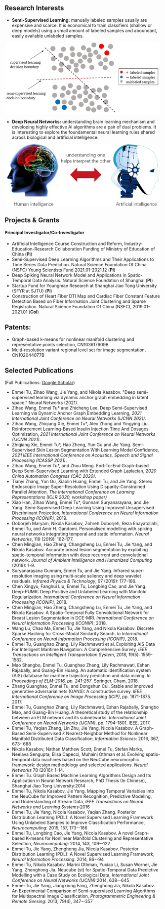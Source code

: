 ## Research Interests

* **Semi-Supervised Learning:** manually labeled samples usually are expensive and scarce.  It is economical to train classifiers (shallow or deep models) using a small amount of labeled samples and aboundant, easily available unlabeled samples.

<div style="text-align:center"><img src="ssl7.png" alt="Markdown Monster icon" align="center" width="500" /></div>

* **Deep Neural Networks:** understanding brain learning mechanism and developing highly effective AI algorithms are a pair of dual problems. It is interesting to explore the foundamental neural learning rules shared across biological and artificial intelligence.

<div style="text-align:center"><img src="biai4.jpg" alt="Markdown Monster icon" align="center" width="500"/></div> 
 

## Projects & Grants

#### Principal Investigator/Co-Investigator
 * Artificial Intelligence Course Construction and Reform, Industry-Education-Research Collaboration Funding of Ministry of Education of China (**PI**)
 * Semi-Supervised Deep Learning Algorithms and Their Applications to Time Series Data Prediction. Natural Science Foundation Of China (NSFC) Young Scientists Fund 2021.01-2021.12 (**PI**)
 * Deep Spiking Neural Network Model and Applications in Spatio-Temporal Data Analysis. Natural Science Foundation of Shanghai (**PI**)
 * Startup Fund for Youngman Research at Shanghai Jiao Tong University (SFYR at SJTU) (**PI**)
 * Construction of Heart Fiber DTI Map and Cardiac Fiber Constant Feature Detection Based on Fiber Information Joint Clustering and Sparse Registration. Natural Science Foundation Of China (NSFC), 2019.01-2021.01 (**CoI**)

## Patents:
*  Graph-based k-means for nonlinear manifold clustering and representative points selection, CN103617609B
*  Multi-resolution variant regional level set for image segmentation,  CN102044077B


## Selected Publications 
(Full Publications: [Google Scholar](https://scholar.google.com.sg/citations?user=TDg-0cQAAAAJ&hl=en))

* Enmei Tu, Zihao Wang, Jie Yang, and Nikola Kasabov. "Deep semi-supervised learning via dynamic anchor graph embedding in latent space." Neural Networks (2021).
* Zihao Wang, Enmei Tu* and Zhicheng Lee. Deep Semi-Supervised Learning via Dynamic Anchor Graph Embedding Learning, _2021 International Joint Conference on Neural Networks (IJCNN 2021)_.
* Zihao Wang, Zhiqiang Xie, Enmei Tu*, Alex Zhong and Yingying Liu. Reinforcement Learning-Based Insulin Injection Time And Dosages Optimization, _2021 International Joint Conference on Neural Networks (IJCNN 2021)_.
* Zhiqiang Xie, Enmei Tu*, Hao Zheng, Yun Gu and Jie Yang. Semi-Supervised Skin Lesion Segmentation With Learning Model Confidence, _2021 IEEE International Conference on Acoustics, Speech and Signal Processing (ICASSP 2021)_.
* Zihao Wang, Enmei Tu*, and Zhou Meng. End-To-End Graph-based Deep Semi-Supervised Learning with Extended Graph Laplacian, _2020 China Automation Congress (CAC 2020)_.
* Tianyi Zhang, Yun Gu, Xiaolin Huang, Enmei Tu, and Jie Yang. Stereo Endoscopic Image Super-Resolution Using Disparity-Constrained Parallel Attention, _The International Conference on Learning Representations (ICLR 2020, workshop paper)_
* Xiao Han, Zihao Wang, Enmei Tu*, Gunnam Suryanarayana, and Jie Yang. Semi-Supervised Deep Learning Using Improved Unsupervised Discriminant Projection, _International Conference on Neural Information Processing (ICONIP)_, 2019.
* Doborjeh Maryam, Nikola Kasabov, Zohreh Doborjeh, Reza Enayatollahi, Enmei Tu, and Amir H. Gandomi. Personalised modelling with spiking neural networks integrating temporal and static information. _Neural Networks_, 119 (2019): 162-177.
* Chen Mingjian, Hao Zheng, Changsheng Lu, Enmei Tu, Jie Yang, and Nikola Kasabov. Accurate breast lesion segmentation by exploiting spatio-temporal information with deep recurrent and convolutional network. _Journal of Ambient Intelligence and Humanized Computing_ (2019): 1-9.
* Suryanarayana Gunnam, Enmei Tu, and Jie Yang. Infrared super-resolution imaging using multi-scale saliency and deep wavelet residuals. _Infrared Physics & Technology_, 97 (2019): 177-186.
* Chen Xingyu, Fanghui Liu, Enmei Tu, Longbing Cao, and Jie Yang. Deep-PUMR: Deep Positive and Unlabeled Learning with Manifold Regularization. _International Conference on Neural Information Processing (ICONIP)_, 2018.
* Chen Mingjian, Hao Zheng, Changsheng Lu, Enmei Tu, Jie Yang, and Nikola Kasabov. A Spatio-Temporal Fully Convolutional Network for Breast Lesion Segmentation in DCE-MRI. _International Conference on Neural Information Processing (ICONIP)_, 2018.
* Wang Lu, Chao Ma, Enmei Tu, Jie Yang, and Nikola Kasabov. Discrete Sparse Hashing for Cross-Modal Similarity Search. _In International Conference on Neural Information Processing (ICONIP)_, 2018.
* Enmei Tu, Guanghao Zhang, Lily Rachmawati et al. Exploiting AIS Data For Intelligent Maritime Navigation: A Comprehensive Survey, _IEEE Transactions on Intelligent Transportation System_, 2018, 19(5): 1559-1582.
* Mao Shangbo, Enmei Tu, Guanghao Zhang, Lily Rachmawati, Eshan Rajabally, and Guang-Bin Huang. An automatic identification system (AIS) database for maritime trajectory prediction and data mining. _In Proceedings of ELM-2016, pp. 241-257_. Springer, Cham, 2018.
* Zhang Guanghao, Enmei Tu, and Dongshun Cui. Stable and improved generative adversarial nets (GANS): A constructive survey.  _IEEE International Conference on Image Processing (ICIP)_, pp. 1871-1875. 2017.
* Enmei Tu, Guanghao Zhang, Lily Rachmawati, Eshan Rajabally, Shangbo Mao, and Guang-Bin Huang. A theoretical study of the relationship between an ELM network and its subnetworks. _International Joint Conference on Neural Networks (IJCNN)_, pp. 1794-1801. IEEE, 2017.
* Enmei Tu, Yaqian Zhang, Lin Zhu, Jie Yang, Nicola Kasabov. A Graph-Based Semi-Supervised $k$ Nearest-Neighbor Method for Nonlinear Manifold Distributed Data Classification, _Information Scieces_: 2016, 367, 673- 688
* Nikola Kasabov, Nathan Matthew Scott, Enmei Tu, Stefan Marks, Neelava Sengupta, Elisa Capecci, Muhaini Othman et al. Evolving spatio-temporal data machines based on the NeuCube neuromorphic framework: design methodology and selected applications. _Neural Networks_ 78 (2016): 1-14.
* Enmei Tu. Graph Based Machine Learning Algorithms Design and Its Application in Neural Network Research, PhD Thesis (In Chinese), Shanghai Jiao Tong University:2014
* Enmei Tu, Nikola Kasabov, Jie Yang. Mapping Temporal Variables Into the NeuCube for Improved Pattern Recognition, Predictive Modeling, and Understanding of Stream Data, _IEEE Transactions on Neural Networks and  Learning Systems_:2016
* Enmei Tu, Jie Yang, Nicola Kasabov, Yaqian Zhang. Posterior Distribution Learning (PDL): A Novel Supervised Learning Framework Using Unlabeled Samples to Improve Classification Performance, _Neurocomputing_: 2015, 157, 173--186
* Enmei Tu, Longbing Cao, Jie Yang, Nicola Kasabov. A novel Graph-based K-means for Nonlinear Manifold Clustering and Representative Selection, _Neurocomputing_: 2014, 143, 109--122
* Enmei Tu, Jie Yang, Zhenghong Jia, Nicola Kasabov. Posterior Distribution Learning (PDL): A Novel Supervised Learning Framework, _Neural Information Processing_: 2014, 86--94
* Enmei Tu, Nikola Kasabov, Marini Othman, Yuxiao Li, Susan Worner, Jie Yang, Zhenghong Jia. Neucube (st) for Spatio-Temporal Data Predictive Modelling with a Case Study on Ecological Data,  _International Joint Conference on Neural Networks (IJCNN)_:2014, 638--645
* Enmei Tu, Jie Yang, Jiangxiong Fang, Zhenghong Jia, Nikola Kasabov. An Experimental Comparison of Semi-supervised Learning Algorithms for Multispectral Image Classification, _Photogrammetric Engineering & Remote Sensing_: 2013, 79(4), 347--357
